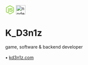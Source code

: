 <div>
  <img src="https://raw.githubusercontent.com/devicons/devicon/master/icons/nodejs/nodejs-plain.svg" title="nodejs" width="30" height="30"/>
  <img src="https://raw.githubusercontent.com/devicons/devicon/master/icons/js/js-original.svg" title="nodejs" width="30" height="30"/>
</div>

# K_D3n1z
game, software & backend developer
<br><br>
• [kd3n1z.com](http://kd3n1z.com)<br>
